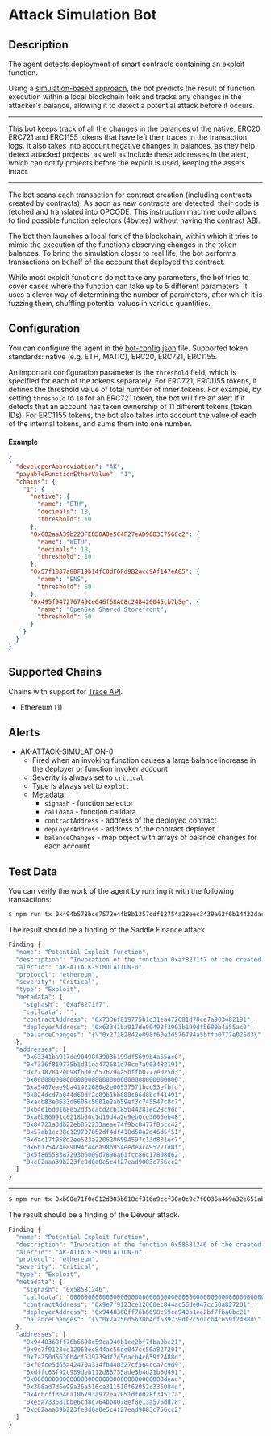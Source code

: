 # Attack Simulation Bot

## Description

The agent detects deployment of smart contracts containing an exploit function. 

Using a [simulation-based approach](https://forta.org/blog/attack-simulation/), 
the bot predicts the result of function execution within a local blockchain fork 
and tracks any changes in the attacker's balance, allowing it to detect a potential attack before it occurs.


---

This bot keeps track of all the changes in the balances of the native, ERC20, ERC721 and ERC1155 tokens that have left their traces in the transaction logs. 
It also takes into account negative changes in balances, as they help detect attacked projects, 
as well as include these addresses in the alert, 
which can notify projects before the exploit is used, keeping the assets intact. 

---

The bot scans each transaction for contract creation (including contracts created by contracts).
As soon as new contracts are detected, their code is fetched and translated into OPCODE.
This instruction machine code allows to find possible function selectors (4bytes) without having the [contract ABI](https://docs.soliditylang.org/en/v0.8.13/abi-spec.html).

The bot then launches a local fork of the blockchain, within which it tries to mimic the execution of the functions observing changes in the token balances. 
To bring the simulation closer to real life, the bot performs transactions on behalf of the account that deployed the contract.

While most exploit functions do not take any parameters, the bot tries to cover cases where the function can take up to 5 different parameters. 
It uses a clever way of determining the number of parameters, after which it is fuzzing them, shuffling potential values in various quantities. 

## Configuration

You can configure the agent in the [bot-config.json](./bot-config.json) file.
Supported token standards: native (e.g. ETH, MATIC), ERC20, ERC721, ERC1155.

An important configuration parameter is the `threshold` field, which is specified for each of the tokens separately. 
For ERC721, ERC1155 tokens, it defines the threshold value of total number of inner tokens. For example, by setting `threshold` to `10` for an ERC721 token, the bot will fire an alert if it detects that an account has taken ownership of 11 different tokens (token IDs). For ERC1155 tokens, the bot also takes into account the value of each of the internal tokens, and sums them into one number.



#### Example

```json
{
  "developerAbbreviation": "AK",
  "payableFunctionEtherValue": "1",
  "chains": {
    "1": {
      "native": {
        "name": "ETH",
        "decimals": 18,
        "threshold": 10
      },
      "0xC02aaA39b223FE8D0A0e5C4F27eAD9083C756Cc2": {
        "name": "WETH",
        "decimals": 18,
        "threshold": 10
      },
      "0x57f1887a8BF19b14fC0dF6Fd9B2acc9Af147eA85": {
        "name": "ENS",
        "threshold": 50
      },
      "0x495f947276749Ce646f68AC8c248420045cb7b5e": {
        "name": "OpenSea Shared Storefront",
        "threshold": 50
      }
    }
  }
}
```

## Supported Chains

Chains with support for [Trace API](https://openethereum.github.io/JSONRPC-trace-module).

- Ethereum (1)

## Alerts

- AK-ATTACK-SIMULATION-0
  - Fired when an invoking function causes a large balance increase in the deployer or function invoker account
  - Severity is always set to `critical`
  - Type is always set to `exploit`
  - Metadata:
    - `sighash` - function selector
    - `calldata` - function calldata
    - `contractAddress` - address of the deployed contract
    - `deployerAddress` - address of the contract deployer
    - `balanceChanges` - map object with arrays of balance changes for each account

## Test Data

You can verify the work of the agent by running it with the following transactions:

```bash
$ npm run tx 0x494b578bce7572e4fb8b1357ddf12754a28eec3439a62f6b14432dacda9cbb76
```

The result should be a finding of the Saddle Finance attack.

```js
Finding {
  "name": "Potential Exploit Function",
  "description": "Invocation of the function 0xaf8271f7 of the created contract 0x7336f819775b1d31ea472681d70ce7a903482191 leads to large balance increase in the contract deployer or function invoker account. Tokens transferred: 3,375.538166306826437272 WETH",
  "alertId": "AK-ATTACK-SIMULATION-0",
  "protocol": "ethereum",
  "severity": "Critical",
  "type": "Exploit",
  "metadata": {
    "sighash": "0xaf8271f7",
    "calldata": "",
    "contractAddress": "0x7336f819775b1d31ea472681d70ce7a903482191",
    "deployerAddress": "0x63341ba917de90498f3903b199df5699b4a55ac0",
    "balanceChanges": "{\"0x27182842e098f60e3d576794a5bffb0777e025d3\":[{\"name\":\"USDC\",\"type\":\"ERC20\",\"decimals\":6,\"address\":\"0xa0b86991c6218b36c1d19d4a2e9eb0ce3606eb48\",\"value\":\"0\"}],\"0x7336f819775b1d31ea472681d70ce7a903482191\":[{\"name\":\"WETH\",\"type\":\"ERC20\",\"decimals\":18,\"address\":\"0xc02aaa39b223fe8d0a0e5c4f27ead9083c756cc2\",\"value\":\"0\"},{\"name\":\"USDT\",\"type\":\"ERC20\",\"decimals\":6,\"address\":\"0xdac17f958d2ee523a2206206994597c13d831ec7\",\"value\":\"0\"},{\"name\":\"DAI\",\"type\":\"ERC20\",\"decimals\":18,\"address\":\"0x6b175474e89094c44da98b954eedeac495271d0f\",\"value\":\"0\"},{\"name\":\"saddleUSD-V2\",\"type\":\"ERC20\",\"decimals\":18,\"address\":\"0x5f86558387293b6009d7896a61fcc86c17808d62\",\"value\":\"0\"},{\"name\":\"sUSD\",\"type\":\"ERC20\",\"decimals\":18,\"address\":\"0x57ab1ec28d129707052df4df418d58a2d46d5f51\",\"value\":\"0\"},{\"name\":\"dUSDC\",\"type\":\"ERC20\",\"decimals\":6,\"address\":\"0x84721a3db22eb852233aeae74f9bc8477f8bcc42\",\"value\":\"0\"},{\"name\":\"USDC\",\"type\":\"ERC20\",\"decimals\":6,\"address\":\"0xa0b86991c6218b36c1d19d4a2e9eb0ce3606eb48\",\"value\":\"0\"}],\"0x0000000000000000000000000000000000000000\":[{\"name\":\"saddleUSD-V2\",\"type\":\"ERC20\",\"decimals\":18,\"address\":\"0x5f86558387293b6009d7896a61fcc86c17808d62\",\"value\":\"5.016537096730963109713838e+24\"},{\"name\":\"ETH\",\"type\":\"native\",\"decimals\":18,\"address\":\"native\",\"value\":\"1817975000000000\"},{\"name\":\"dUSDC\",\"type\":\"ERC20\",\"decimals\":6,\"address\":\"0x84721a3db22eb852233aeae74f9bc8477f8bcc42\",\"value\":\"0\"}],\"0xa5407eae9ba41422680e2e00537571bcc53efbfd\":[{\"name\":\"sUSD\",\"type\":\"ERC20\",\"decimals\":18,\"address\":\"0x57ab1ec28d129707052df4df418d58a2d46d5f51\",\"value\":\"5.288082139740971886935251e+24\"},{\"name\":\"DAI\",\"type\":\"ERC20\",\"decimals\":18,\"address\":\"0x6b175474e89094c44da98b954eedeac495271d0f\",\"value\":\"1.810723455638732389504479e+24\"},{\"name\":\"USDT\",\"type\":\"ERC20\",\"decimals\":6,\"address\":\"0xdac17f958d2ee523a2206206994597c13d831ec7\",\"value\":\"1530488975938\"},{\"name\":\"USDC\",\"type\":\"ERC20\",\"decimals\":6,\"address\":\"0xa0b86991c6218b36c1d19d4a2e9eb0ce3606eb48\",\"value\":\"-8600828847387\"}],\"0x824dcd7b044d60df2e89b1bb888e66d8bcf41491\":[{\"name\":\"saddleUSD-V2\",\"type\":\"ERC20\",\"decimals\":18,\"address\":\"0x5f86558387293b6009d7896a61fcc86c17808d62\",\"value\":\"-5.016537096730963109713838e+24\"},{\"name\":\"sUSD\",\"type\":\"ERC20\",\"decimals\":18,\"address\":\"0x57ab1ec28d129707052df4df418d58a2d46d5f51\",\"value\":\"-5.288082139740971886935251e+24\"}],\"0xacb83e0633d6605c5001e2ab59ef3c745547c8c7\":[{\"name\":\"USDT\",\"type\":\"ERC20\",\"decimals\":6,\"address\":\"0xdac17f958d2ee523a2206206994597c13d831ec7\",\"value\":\"-1530488975938\"},{\"name\":\"USDC\",\"type\":\"ERC20\",\"decimals\":6,\"address\":\"0xa0b86991c6218b36c1d19d4a2e9eb0ce3606eb48\",\"value\":\"-1691981791323\"},{\"name\":\"DAI\",\"type\":\"ERC20\",\"decimals\":18,\"address\":\"0x6b175474e89094c44da98b954eedeac495271d0f\",\"value\":\"-1.810723455638732389504479e+24\"}],\"0xb4e16d0168e52d35cacd2c6185b44281ec28c9dc\":[{\"name\":\"USDC\",\"type\":\"ERC20\",\"decimals\":6,\"address\":\"0xa0b86991c6218b36c1d19d4a2e9eb0ce3606eb48\",\"value\":\"10292810638710\"},{\"name\":\"WETH\",\"type\":\"ERC20\",\"decimals\":18,\"address\":\"0xc02aaa39b223fe8d0a0e5c4f27ead9083c756cc2\",\"value\":\"-3.375538166306826437272e+21\"}],\"0x63341ba917de90498f3903b199df5699b4a55ac0\":[{\"name\":\"WETH\",\"type\":\"ERC20\",\"decimals\":18,\"address\":\"0xc02aaa39b223fe8d0a0e5c4f27ead9083c756cc2\",\"value\":\"3.375538166306826437272e+21\"}]}"
  },
  "addresses": [
    "0x63341ba917de90498f3903b199df5699b4a55ac0",
    "0x7336f819775b1d31ea472681d70ce7a903482191",
    "0x27182842e098f60e3d576794a5bffb0777e025d3",
    "0x0000000000000000000000000000000000000000",
    "0xa5407eae9ba41422680e2e00537571bcc53efbfd",
    "0x824dcd7b044d60df2e89b1bb888e66d8bcf41491",
    "0xacb83e0633d6605c5001e2ab59ef3c745547c8c7",
    "0xb4e16d0168e52d35cacd2c6185b44281ec28c9dc",
    "0xa0b86991c6218b36c1d19d4a2e9eb0ce3606eb48",
    "0x84721a3db22eb852233aeae74f9bc8477f8bcc42",
    "0x57ab1ec28d129707052df4df418d58a2d46d5f51",
    "0xdac17f958d2ee523a2206206994597c13d831ec7",
    "0x6b175474e89094c44da98b954eedeac495271d0f",
    "0x5f86558387293b6009d7896a61fcc86c17808d62",
    "0xc02aaa39b223fe8d0a0e5c4f27ead9083c756cc2"
  ]
}

```

---

```bash
$ npm run tx 0xb00e71f0e812d383b618cf316a9ccf30a0c9c7f0036a469a32e651aba591bd7d
```


The result should be a finding of the Devour attack.

```js
Finding {
  "name": "Potential Exploit Function",
  "description": "Invocation of the function 0x58581246 of the created contract 0x9e7f9123ce12060ec844ac56de047cc50a827201 leads to large balance increase in the contract deployer or function invoker account. Tokens transferred: 12.597815986560374826 ETH",
  "alertId": "AK-ATTACK-SIMULATION-0",
  "protocol": "ethereum",
  "severity": "Critical",
  "type": "Exploit",
  "metadata": {
    "sighash": "0x58581246",
    "calldata": "00000000000000000000000000000000000000000000000000000000000000010000000000000000000000000000000000000000000000000000000000000000",
    "contractAddress": "0x9e7f9123ce12060ec844ac56de047cc50a827201",
    "deployerAddress": "0x9448368ff76b6698c59ca940b1ee2bf7fba0bc21",
    "balanceChanges": "{\"0x7a250d5630b4cf539739df2c5dacb4c659f2488d\":[{\"name\":\"WETH\",\"type\":\"ERC20\",\"decimals\":18,\"address\":\"0xc02aaa39b223fe8d0a0e5c4f27ead9083c756cc2\",\"value\":\"12597815986560374826\"}],\"0xf0fce5d65a42470a314fb440327cf564cca7c9d9\":[{\"name\":\"WETH\",\"type\":\"ERC20\",\"decimals\":18,\"address\":\"0xc02aaa39b223fe8d0a0e5c4f27ead9083c756cc2\",\"value\":\"133700055419679093\"},{\"name\":\"RESTAURANTS\",\"type\":\"ERC20\",\"decimals\":18,\"address\":\"0xdffc63f92c939deb112d88735ade3b4d21b6d491\",\"value\":\"-9.7e+30\"}],\"0x9e7f9123ce12060ec844ac56de047cc50a827201\":[{\"name\":\"DPAY\",\"type\":\"ERC20\",\"decimals\":18,\"address\":\"0xe5a733681bbe6cd8c764bb8078ef8e13a576dd78\",\"value\":\"0\"},{\"name\":\"RESTAURANTS\",\"type\":\"ERC20\",\"decimals\":18,\"address\":\"0xdffc63f92c939deb112d88735ade3b4d21b6d491\",\"value\":\"-2.70081024307292187656296889e+27\"}],\"0xdffc63f92c939deb112d88735ade3b4d21b6d491\":[{\"name\":\"RESTAURANTS\",\"type\":\"ERC20\",\"decimals\":18,\"address\":\"0xdffc63f92c939deb112d88735ade3b4d21b6d491\",\"value\":\"5e+29\"}],\"0x000000000000000000000000000000000000dead\":[{\"name\":\"RESTAURANTS\",\"type\":\"ERC20\",\"decimals\":18,\"address\":\"0xdffc63f92c939deb112d88735ade3b4d21b6d491\",\"value\":\"2e+29\"}],\"0x308ad7d6e99a36a516ca311510f62052c336084d\":[{\"name\":\"RESTAURANTS\",\"type\":\"ERC20\",\"decimals\":18,\"address\":\"0xdffc63f92c939deb112d88735ade3b4d21b6d491\",\"value\":\"9.00270081024307292187656296889e+30\"},{\"name\":\"DPAY\",\"type\":\"ERC20\",\"decimals\":18,\"address\":\"0xe5a733681bbe6cd8c764bb8078ef8e13a576dd78\",\"value\":\"-9.002700810243072921876562e+24\"}],\"0x4cbcff3e46a106793a972ea7051dfd028f34517a\":[{\"name\":\"DPAY\",\"type\":\"ERC20\",\"decimals\":18,\"address\":\"0xe5a733681bbe6cd8c764bb8078ef8e13a576dd78\",\"value\":\"9.002700810243072921876562e+24\"},{\"name\":\"WETH\",\"type\":\"ERC20\",\"decimals\":18,\"address\":\"0xc02aaa39b223fe8d0a0e5c4f27ead9083c756cc2\",\"value\":\"-12731516041980053919\"}],\"0x9448368ff76b6698c59ca940b1ee2bf7fba0bc21\":[{\"name\":\"ETH\",\"type\":\"native\",\"decimals\":18,\"address\":\"native\",\"value\":\"12597815986560374826\"}]}"
  },
  "addresses": [
    "0x9448368ff76b6698c59ca940b1ee2bf7fba0bc21",
    "0x9e7f9123ce12060ec844ac56de047cc50a827201",
    "0x7a250d5630b4cf539739df2c5dacb4c659f2488d",
    "0xf0fce5d65a42470a314fb440327cf564cca7c9d9",
    "0xdffc63f92c939deb112d88735ade3b4d21b6d491",
    "0x000000000000000000000000000000000000dead",
    "0x308ad7d6e99a36a516ca311510f62052c336084d",
    "0x4cbcff3e46a106793a972ea7051dfd028f34517a",
    "0xe5a733681bbe6cd8c764bb8078ef8e13a576dd78",
    "0xc02aaa39b223fe8d0a0e5c4f27ead9083c756cc2"
  ]
}
```
